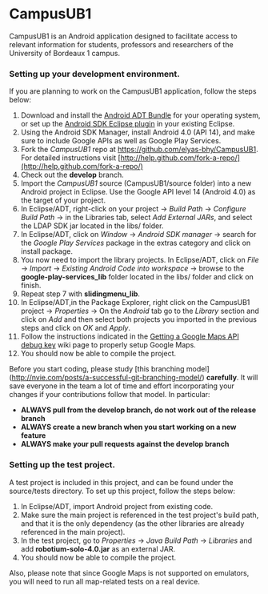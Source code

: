 # CampusUB1

CampusUB1 is an Android application designed to facilitate access to relevant information for students, professors and researchers of the University of Bordeaux 1 campus.


### Setting up your development environment.
If you are planning to work on the CampusUB1 application, follow the steps below:

1. Download and install the [Android ADT Bundle](http://developer.android.com/sdk/index.html) for your operating system, or set up the [Android SDK Eclipse plugin](http://developer.android.com/sdk/index.html#ExistingIDE) in  your existing Eclipse.
2. Using the Android SDK Manager, install Android 4.0 (API 14), and make sure to include Google APIs as well as Google Play Services. 
3. Fork the *CampusUB1* repo at https://github.com/elyas-bhy/CampusUB1. For detailed instructions visit [http://help.github.com/fork-a-repo/](http://help.github.com/fork-a-repo/)
4. Check out the **develop** branch.
5. Import the *CampusUB1* source (CampusUB1/source folder) into a new Android project in Eclipse. Use the Google API level 14 (Android 4.0) as the target of your project.
6. In Eclipse/ADT, right-click on your project -> *Build Path* -> *Configure Build Path* -> in the Libraries tab, select *Add External JARs*, and select the LDAP SDK jar located in the libs/ folder.
7. In Eclipse/ADT, click on *Window* -> *Android SDK manager* -> search for the *Google Play Services* package in the extras category and click on install package.
8. You now need to import the library projects. In Eclipse/ADT, click on *File* -> *Import* -> *Existing Android Code into workspace* -> browse to the **google-play-services_lib** folder located in the libs/ folder and click on finish.
9. Repeat step 7 with **slidingmenu_lib**.
10. In Eclipse/ADT,in the Package Explorer, right click on the CampusUB1 project -> *Properties* -> On the *Android* tab go to the *Library* section and click on *Add* and then select both projects you imported in the previous steps and click on *OK* and *Apply*.
11. Follow the instructions indicated in the [Getting a Google Maps API debug key](https://github.com/elyas-bhy/CampusUB1/wiki/Getting-a-Google-Maps-API-debug-key) wiki page to properly setup Google Maps.
12. You should now be able to compile the project.


Before you start coding, please study [this branching model] (http://nvie.com/posts/a-successful-git-branching-model/) **carefully**. It will save everyone in the team a lot of time and effort incorporating your changes if your contributions follow that model. In particular:
 * **ALWAYS pull from the develop branch, do not work out of the release branch**
 * **ALWAYS create a new branch when you start working on a new feature**
 * **ALWAYS make your pull requests against the develop branch**


### Setting up the test project.
A test project is included in this project, and can be found under the source/tests directory.
To set up this project, follow the steps below:

1. In Eclipse/ADT, import Android project from existing code.
2. Make sure the main project is referenced in the test project's build path, and that it is the only dependency (as the other libraries are already referenced in the main project).
3. In the test project, go to *Properties* -> *Java Build Path* -> *Libraries* and add **robotium-solo-4.0.jar** as an external JAR.
4. You should now be able to compile the project.

Also, please note that since Google Maps is not supported on emulators, you will need to run all map-related tests on a real device.
